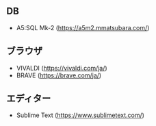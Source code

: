 ## DB
- A5:SQL Mk-2 (https://a5m2.mmatsubara.com/)

## ブラウザ
- VIVALDI (https://vivaldi.com/ja/)
- BRAVE (https://brave.com/ja/)

## エディター
- Sublime Text (https://www.sublimetext.com/)
